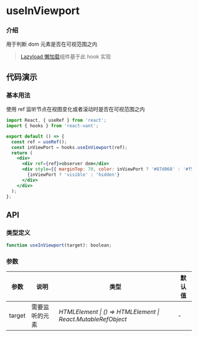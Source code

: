 # useInViewport

### 介绍

用于判断 dom 元素是否在可视范围之内

> [Lazyload 懒加载](/#/zh-CN/lazyload)组件基于此 hook 实现

## 代码演示

### 基本用法

使用 ref 监听节点在视图变化或者滚动时是否在可视范围之内

```jsx
import React, { useRef } from 'react';
import { hooks } from 'react-vant';

export default () => {
  const ref = useRef();
  const inViewPort = hooks.useInViewport(ref);
  return (
    <div>
      <div ref={ref}>observer dom</div>
      <div style={{ marginTop: 70, color: inViewPort ? '#87d068' : '#f50' }}>
        {inViewPort ? 'visible' : 'hidden'}
      </div>
    </div>
  );
};
```

## API

### 类型定义

```js
function useInViewport(target): boolean;
```

### 参数

| 参数   | 说明           | 类型                                                         | 默认值 |
| ------ | -------------- | ------------------------------------------------------------ | ------ |
| target | 需要监听的元素 | _HTMLElement \| () => HTMLElement \| React.MutableRefObject_ | -      |
